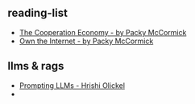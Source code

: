 ## reading-list
* [The Cooperation Economy - by Packy McCormick](https://www.notboring.co/p/the-cooperation-economy-)
* [Own the Internet - by Packy McCormick ](https://www.notboring.co/p/own-the-internet)

## llms & rags
* [Prompting LLMs - Hrishi Olickel](https://olickel.com/everything-i-know-about-prompting-llms)
* 